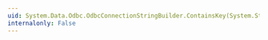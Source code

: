 ```yaml
---
uid: System.Data.Odbc.OdbcConnectionStringBuilder.ContainsKey(System.String)
internalonly: False
---
```

